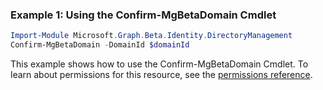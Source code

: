 ### Example 1: Using the Confirm-MgBetaDomain Cmdlet
```powershell
Import-Module Microsoft.Graph.Beta.Identity.DirectoryManagement
Confirm-MgBetaDomain -DomainId $domainId
```
This example shows how to use the Confirm-MgBetaDomain Cmdlet.
To learn about permissions for this resource, see the [permissions reference](/graph/permissions-reference).
